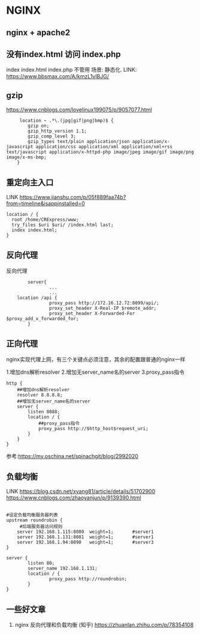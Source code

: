# NGINX

## nginx + apache2 

## 没有index.html   访问 index.php
index index.html index.php 不管用
场景:  静态化.
LINK: https://www.bbsmax.com/A/kmzL1vlBJG/


## gzip

https://www.cnblogs.com/lovelinux199075/p/9057077.html

```nginx
     location ~ .*\.(jpg|gif|png|bmp)$ {
        gzip on;
        gzip_http_version 1.1;
        gzip_comp_level 3;
        gzip_types text/plain application/json application/x-javascript application/css application/xml application/xml+rss text/javascript application/x-httpd-php image/jpeg image/gif image/png image/x-ms-bmp;
	}
```

## 重定向主入口

LINK https://www.jianshu.com/p/05f889faa74b?from=timeline&isappinstalled=0

```nginx
location / {
  root /home/CRExpress/www;
  try_files $uri $uri/ /index.html last;
  index index.html;
}
```

## 反向代理

反向代理

```nginx
        server{
                ...
                ...
	location /api {
                proxy_pass http://172.16.12.72:8099/api/;
                proxy_set_header X-Real-IP $remote_addr;
                proxy_set_header X-Forwarded-For $proxy_add_x_forwarded_for;
        }
```

## 正向代理
nginx实现代理上网，有三个关键点必须注意，其余的配置跟普通的nginx一样

1.增加dns解析resolver
2.增加无server_name名的server
3.proxy_pass指令

```nginx
http {
	##增加dns解析resolver
	resolver 8.8.8.8;
	##增加无server_name名的server
	server {
		listen 8088;
		location / {
			##proxy_pass指令
			proxy_pass http://$http_host$request_uri;
		}
	}
}
```
参考:https://my.oschina.net/spinachgit/blog/2992020

## 负载均衡

LINK 
https://blog.csdn.net/xyang81/article/details/51702900
https://www.cnblogs.com/zhaoyanjun/p/9139390.html

```nginx

#设定负载均衡服务器列表
upstream roundrobin {
     #后端服务器访问规则
    server 192.168.1.115:8080  weight=1;       #server1
    server 192.168.1.131:8081  weight=1;       #server1
    server 192.168.1.94:8090   weight=1;       #server3
}

server {
        listen 80;
        server_name 192.168.1.131;
        location / {
                proxy_pass http://roundrobin;
        }
}

```

## 一些好文章

1. nginx 反向代理和负载均衡 (知乎)
https://zhuanlan.zhihu.com/p/78354108